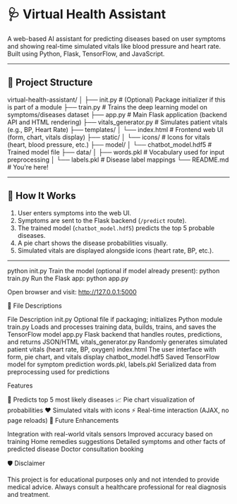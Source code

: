 # 🩺 Virtual Health Assistant

A web-based AI assistant for predicting diseases based on user symptoms and showing real-time simulated vitals like blood pressure and heart rate. Built using Python, Flask, TensorFlow, and JavaScript.

---

## 📁 Project Structure

virtual-health-assistant/ │ ├── init.py # (Optional) Package initializer if this is part of a module ├── train.py # Trains the deep learning model on symptoms/diseases dataset ├── app.py # Main Flask application (backend API and HTML rendering) ├── vitals_generator.py # Simulates patient vitals (e.g., BP, Heart Rate) ├── templates/ │ └── index.html # Frontend web UI (form, chart, vitals display) ├── static/ │ └── icons/ # Icons for vitals (heart, blood pressure, etc.) ├── model/ │ └── chatbot_model.hdf5 # Trained model file ├── data/ │ ├── words.pkl # Vocabulary used for input preprocessing │ └── labels.pkl # Disease label mappings └── README.md # You're here!

---

## 🚀 How It Works

1. User enters symptoms into the web UI.
2. Symptoms are sent to the Flask backend (`/predict` route).
3. The trained model (`chatbot_model.hdf5`) predicts the top 5 probable diseases.
4. A pie chart shows the disease probabilities visually.
5. Simulated vitals are displayed alongside icons (heart rate, BP, etc.).

---


python init.py
Train the model (optional if model already present):
python train.py
Run the Flask app:
python app.py

Open browser and visit: http://127.0.0.1:5000

📄 File Descriptions

File	Description
init.py	Optional file if packaging; initializes Python module
train.py	Loads and processes training data, builds, trains, and saves the TensorFlow model
app.py	Flask backend that handles routes, predictions, and returns JSON/HTML
vitals_generator.py	Randomly generates simulated patient vitals (heart rate, BP, oxygen)
index.html	The user interface with form, pie chart, and vitals display
chatbot_model.hdf5	Saved TensorFlow model for symptom prediction
words.pkl, labels.pkl	Serialized data from preprocessing used for predictions


Features

🎯 Predicts top 5 most likely diseases
📈 Pie chart visualization of probabilities
❤️ Simulated vitals with icons
⚡ Real-time interaction (AJAX, no page reloads)
🧠 Future Enhancements

Integration with real-world vitals sensors
Improved accuracy based on training 
Home remedies suggestions
Detailed symptoms and other facts of predicted disease
Doctor consultation booking


🛡️ Disclaimer

This project is for educational purposes only and not intended to provide medical advice. Always consult a healthcare professional for real diagnosis and treatment.





